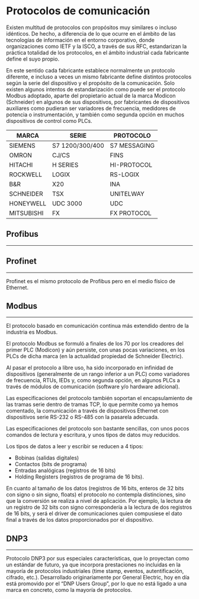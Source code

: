 # Protocolos de comunicación

Existen multitud de protocolos con propósitos muy similares o incluso idénticos. De hecho, a diferencia de lo que ocurre en el ámbito de las tecnologías de información en el entorno corporativo, donde organizaciones como IETF y la ISCO, a través de sus RFC, estandarizan la práctica totalidad de los protocolos, en el ámbito industrial cada fabricante define el suyo propio.

En este sentido cada fabricante establece normalmente un protocolo diferente, e incluso a veces un mismo fabricante define distintos protocolos según la serie del dispositivo y el propósito de la comunicación. Solo existen algunos intentos de estandarización como puede ser el protocolo Modbus adoptado, aparte del propietario actual de la marca Modicon (Schneider) en algunos de sus dispositivos, por fabricantes de dispositivos auxiliares como pudieran ser variadores de frecuencia, medidores de potencia o instrumentación, y también como segunda opción en muchos dispositivos de control como PLCs.

| MARCA | SERIE | PROTOCOLO |
| -- | -- | -- |
| SIEMENS | S7 1200/300/400 | S7 MESSAGING |
| OMRON | CJ/CS | FINS |
| HITACHI | H SERIES | HI-PROTOCOL |
| ROCKWELL | LOGIX | RS-LOGIX |
| B&R | X20 | INA |
| SCHNEIDER | TSX | UNITELWAY |
| HONEYWELL | UDC 3000 | UDC |
| MITSUBISHI | FX | FX PROTOCOL |

## Profibus
---

## Profinet
---
Profinet es el mismo protocolo de Profibus pero en el medio físico de Ethernet.

## Modbus
---
El protocolo basado en comunicación continua más extendido dentro de la industria es Modbus.

El protocolo Modbus se formuló a finales de los 70 por los creadores del primer PLC (Modicon) y
aún persiste, con unas pocas variaciones, en los PLCs de dicha marca (en la actualidad propiedad de Schneider Electric).

Al pasar el protocolo a libre uso, ha sido incorporado en infinidad de dispositivos (generalmente de un rango inferior a un PLC) como variadores de frecuencia, RTUs, IEDs y, como segunda opción, en algunos PLCs a través de módulos de comunicación (software y/o hardware adicional).

Las especificaciones del protocolo también soportan el encapsulamiento de las tramas serie dentro de tramas TCP, lo que permite como ya hemos comentado, la comunicación a través de
dispositivos Ethernet con dispositivos serie RS-232 o RS-485 con la pasarela adecuada.

Las especificaciones del protocolo son bastante sencillas, con unos pocos comandos de lectura y
escritura, y unos tipos de datos muy reducidos.

Los tipos de datos a leer y escribir se reducen a 4 tipos:
* Bobinas (salidas digitales)
* Contactos (bits de programa)
* Entradas analógicas (registros de 16 bits)
* Holding Registers (registros de programa de 16 bits).

En cuanto al tamaño de los datos (registros de 16 bits, enteros de 32 bits con signo o sin signo, floats) el protocolo no contempla distinciones, sino que la conversión se realiza a nivel de aplicación. Por ejemplo, la lectura de un registro de 32 bits con signo correspondería a la lectura de dos registros de 16 bits, y será el driver de comunicaciones quien compusiese el dato final a través de los datos proporcionados por el dispositivo.

## DNP3
---
Protocolo DNP3 por sus especiales características, que lo proyectan como un estándar de futuro, ya que incorpora prestaciones no incluidas en la mayoría de protocolos industriales (time stamp, eventos, autentificación, cifrado, etc.). Desarrollado originariamente por General Electric, hoy en día está promovido por el “DNP Users Group”, por lo que no está ligado a una marca en concreto, como la mayoría de protocolos.

